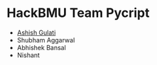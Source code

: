 # HackBMU Team Pycript
* [Ashish Gulati](http://github.com/ashishgulati71)
* Shubham Aggarwal
* Abhishek Bansal
* Nishant
